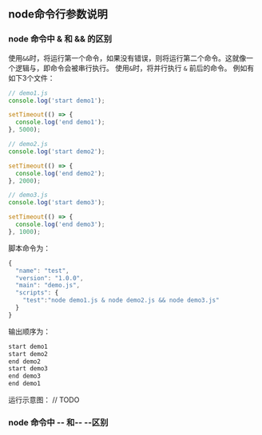 ## node命令行参数说明

### node 命令中 & 和 && 的区别
使用`&&`时，将运行第一个命令，如果没有错误，则将运行第二个命令。这就像一个逻辑与，即命令会被串行执行。
使用`&`时，将并行执行 `&` 前后的命令。
例如有如下3个文件：
```js
// demo1.js
console.log('start demo1');

setTimeout(() => {
  console.log('end demo1');
}, 5000);
```
```js
// demo2.js
console.log('start demo2');

setTimeout(() => {
  console.log('end demo2');
}, 2000);
```
```js
// demo3.js
console.log('start demo3');

setTimeout(() => {
  console.log('end demo3');
}, 1000);
```
脚本命令为：
```js
{
  "name": "test",
  "version": "1.0.0",
  "main": "demo.js",
  "scripts": {
    "test":"node demo1.js & node demo2.js && node demo3.js"
  }
}
```
输出顺序为：
```js
start demo1
start demo2
end demo2
start demo3
end demo3
end demo1
```
运行示意图：
// TODO
### node 命令中 -- 和-- --区别